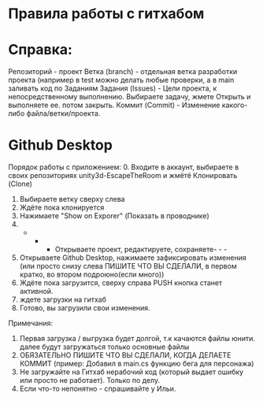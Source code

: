 # Правила работы с гитхабом

# Справка:
Репозиторий - проект
Ветка (branch) - отдельная ветка разработки проекта (например в test можно делать любые проверки, а в main заливать код по Заданиям
Задания (Issues) - Цели проекта, к непосредственному выполнению. Выбираете задачу, жмете Открыть и выполняете ее. потом закрыть.
Коммит (Commit) - Изменение какого-либо файла/ветки/проекта. 

# Github Desktop
Порядок работы с приложением:
0. Входите в аккаунт, выбираете в своих репозиториях unity3d-EscapeTheRoom и жмётё Клонировать (Clone)
1. Выбираете ветку сверху слева
2. Ждёте пока клонируется
3. Нажимаете "Show on Exporer" (Показать в проводнике)
4. - - - Открываете проект, редактируете, сохраняете- - -
5. Открываете Github Desktop, нажимаете зафиксировать изменения (или просто снизу слева ПИШИТЕ ЧТО ВЫ СДЕЛАЛИ, в первом кратко, во втором подроюно(если много))
6. Ждёте пока загрузится, сверху справа  PUSH кнопка станет активной.
7. ждете загрузки на гитхаб
8. Готово, вы загрузили свои изменения.

Примечания:
1. Первая загрузка / выгрузка будет долгой, т.к качаются файлы юнити. далее будут загружаться только основные файлы
2. ОБЯЗАТЕЛЬНО ПИШИТЕ ЧТО ВЫ СДЕЛАЛИ, КОГДА ДЕЛАЕТЕ КОММИТ (пример: Добавил в main.cs функцию бега для персонажа)
3. Не загружайте на Гитхаб нерабочий код (который выдает ошибку или просто не работает). Только по делу.
4. Если что-то непонятно - спрашивайте у Ильи.
